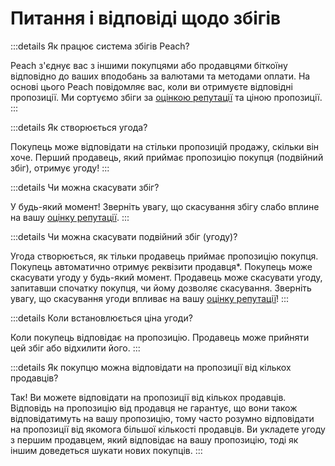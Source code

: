 # Питання і відповіді щодо збігів

:::details Як працює система збігів Peach?

Peach з'єднує вас з іншими покупцями або продавцями біткоїну відповідно до ваших вподобань за валютами та методами оплати. 
На основі цього Peach повідомляє вас, коли ви отримуєте відповідні пропозиції. 
Ми сортуємо збіги за [оцінкою репутації](/uk/faq/account/#what-does-the-peach-score-mean) та ціною пропозиції.
:::

:::details Як створюється угода?

Покупець може відповідати на стільки пропозицій продажу, скільки він хоче. 
Перший продавець, який приймає пропозицію покупця (подвійний збіг), отримує угоду!
:::

:::details Чи можна скасувати збіг?

У будь-який момент!
Зверніть увагу, що скасування збігу слабо вплине на вашу [оцінку репутації](/uk/faq/account/#what-does-the-peach-score-mean).
:::

:::details Чи можна скасувати подвійний збіг (угоду)?

Угода створюється, як тільки продавець приймає пропозицію покупця. 
Покупець автоматично отримує реквізити продавця*.
Покупець може скасувати угоду у будь-який момент. 
Продавець може скасувати угоду, запитавши спочатку покупця, чи йому дозволяє скасування. 
Зверніть увагу, що скасування угоди впливає на вашу [оцінку репутації](/uk/faq/account/#what-does-the-peach-score-mean)!
:::

:::details Коли встановлюється ціна угоди?

Коли покупець відповідає на пропозицію. 
Продавець може прийняти цей збіг або відхилити його.
:::

:::details Як покупцю можна відповідати на пропозиції від кількох продавців?

Так! Ви можете відповідати на пропозиції від кількох продавців. Відповідь на пропозицію від продавця не гарантує, що вони також відповідатимуть на вашу пропозицію, тому часто розумно відповідати на пропозиції від якомога більшої кількості продавців. Ви укладете угоду з першим продавцем, який відповідає на вашу пропозицію, тоді як іншим доведеться шукати нових покупців.
:::
